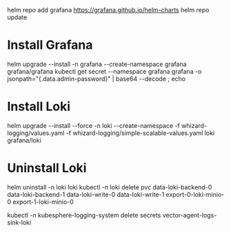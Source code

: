 helm repo add grafana https://grafana.github.io/helm-charts
helm repo update

# Install Grafana
helm upgrade --install -n grafana --create-namespace grafana grafana/grafana
kubectl get secret --namespace grafana grafana -o jsonpath="{.data.admin-password}" | base64 --decode ; echo

# Install Loki
helm upgrade --install --force -n loki --create-namespace -f whizard-logging/values.yaml -f whizard-logging/simple-scalable-values.yaml loki grafana/loki

# Uninstall Loki
helm uninstall -n loki loki
kubectl -n loki delete pvc data-loki-backend-0 data-loki-backend-1 data-loki-write-0 data-loki-write-1 export-0-loki-minio-0 export-1-loki-minio-0

kubectl -n kubesphere-logging-system delete secrets vector-agent-logs-sink-loki
